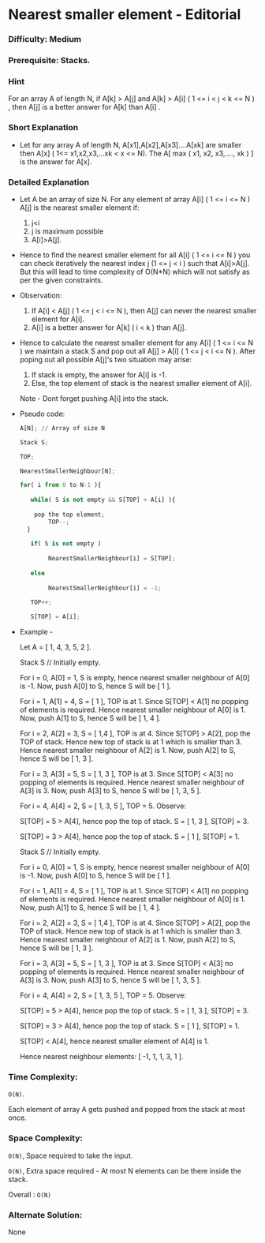 # Nearest smaller element - Editorial

### Difficulty:  Medium

### Prerequisite:  Stacks.

### Hint

For an array A of length N, if A[k] > A[j] and A[k] > A[i] ( 1 <= i < j < k <= N ) , then A[j] is a better answer for A[k] than A[i] . 

### Short Explanation

* Let for any array A of length N, A[x1],A[x2],A[x3]....A[xk] are smaller then A[x] ( 1<= x1,x2,x3,...xk < x <= N). The A[ max ( x1, x2, x3,...., xk ) ] is the answer for A[x].

### Detailed Explanation

* Let A be an array of size N. For any element of array A[i] ( 1 <= i <= N ) A[j] is the nearest smaller element if:
  1. j<i 
  2. j is maximum possible
  3. A[i]>A[j].

* Hence to find the nearest smaller element for all A[i] ( 1 <= i <= N ) you can check iteratively the nearest index j (1 <= j < i ) such that A[i]>A[j]. But this will lead to time complexity of O(N*N) which will not satisfy as per the given constraints.
  
* Observation:

   1. If A[i] < A[j] ( 1 <= j < i <= N ), then A[j] can never the nearest smaller element for A[i].
   2. A[i] is a better answer for A[k] ( i < k ) than A[j].

* Hence to calculate the nearest smaller element for any A[i] ( 1 <= i <= N ) we maintain a stack S and pop out all A[j] > A[i] ( 1 <= j < i <= N ). After poping out all possible A[j]'s two situation may arise:
  
   1. If stack is empty, the answer for A[i] is -1.
   2. Else, the top element of stack is the nearest smaller element of A[i].

  Note - Dont forget pushing A[i] into the stack.   

* Pseudo code:
  
  ```python
  A[N]; // Array of size N
  
  Stack S;
  
  TOP;
  
  NearestSmallerNeighbour[N];

  for( i from 0 to N-1 ){
    
     while( S is not empty && S[TOP] > A[i] ){
     
	  pop the top element;
          TOP--;
    }
    
     if( S is not empty )
     
          NearestSmallerNeighbour[i] = S[TOP];
          
     else
     
          NearestSmallerNeighbour[i] = -1;
   
     TOP++;

     S[TOP] = A[i];

  ```        

* Example -
 
  Let A = [ 1, 4, 3, 5, 2 ].

  
  Stack S // Initially empty.
  
  For i = 0, A[0] = 1, S is empty, hence nearest smaller neighbour of A[0] is -1. Now, push A[0] to S, hence S will be [ 1 ].
  
  For i = 1, A[1] = 4, S = [ 1 ], TOP is at 1. Since S[TOP] < A[1] no popping of elements is required. Hence nearest smaller neighbour of A[0] is 1. Now, push A[1] to S, hence S will be [ 1, 4 ].
  
  For i = 2, A[2] = 3, S = [ 1,4 ], TOP is at 4. Since S[TOP] > A[2], pop the TOP of stack. Hence new top of stack is at 1 which is smaller than 3. Hence nearest smaller neighbour of A[2] is 1. Now, push A[2] to S, hence S will be [ 1, 3 ].
  
  For i = 3, A[3] = 5, S = [ 1, 3 ], TOP is at 3. Since S[TOP] < A[3] no popping of elements is required. Hence nearest smaller neighbour of A[3] is 3. Now, push A[3] to S, hence S will be [ 1, 3, 5 ].
  
  For i = 4, A[4] = 2, S = [ 1, 3, 5 ], TOP = 5. Observe:
  
  S[TOP] = 5 > A[4], hence pop the top of stack. S = [ 1, 3 ], S[TOP] = 3.
  
  S[TOP] = 3 > A[4], hence pop the top of stack. S = [ 1 ], S[TOP] = 1.
  
  Stack S // Initially empty.
  
  For i = 0, A[0] = 1, S is empty, hence nearest smaller neighbour of A[0] is -1. Now, push A[0] to S, hence S will be [ 1 ].
  
  For i = 1, A[1] = 4, S = [ 1 ], TOP is at 1. Since S[TOP] < A[1] no popping of elements is required. Hence nearest smaller neighbour of A[0] is 1. Now, push A[1] to S, hence S will be [ 1, 4 ].
  
  For i = 2, A[2] = 3, S = [ 1,4 ], TOP is at 4. Since S[TOP] > A[2], pop the TOP of stack. Hence new top of stack is at 1 which is smaller than 3. Hence nearest smaller neighbour of A[2] is 1. Now, push A[2] to S, hence S will be [ 1, 3 ].
  
  For i = 3, A[3] = 5, S = [ 1, 3 ], TOP is at 3. Since S[TOP] < A[3] no popping of elements is required. Hence nearest smaller neighbour of A[3] is 3. Now, push A[3] to S, hence S will be [ 1, 3, 5 ].
  
  For i = 4, A[4] = 2, S = [ 1, 3, 5 ], TOP = 5. Observe:
  
  S[TOP] = 5 > A[4], hence pop the top of stack. S = [ 1, 3 ], S[TOP] = 3.
  
  S[TOP] = 3 > A[4], hence pop the top of stack. S = [ 1 ], S[TOP] = 1.
  
  S[TOP] < A[4], hence nearest smaller element of A[4] is 1.

  Hence nearest neighbour elements: [ -1, 1, 1, 3, 1 ].

### Time Complexity:

`O(N)`.

Each element of array A gets pushed and popped from the stack at most once.

### Space Complexity:

`O(N)`, Space required to take the input.

`O(N)`, Extra space required - At most N elements can be there inside the stack.

Overall : `O(N)`

### Alternate Solution:

None
